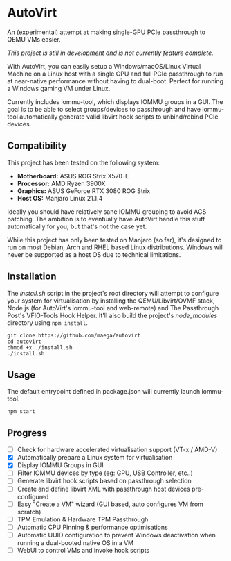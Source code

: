# AutoVirt
An (experimental) attempt at making single-GPU PCIe passthrough to QEMU VMs easier.

_This project is still in development and is not currently feature complete._

With AutoVirt, you can easily setup a Windows/macOS/Linux Virtual Machine on a Linux host with a single GPU and full PCIe passthrough to run at near-native performance without having to dual-boot. Perfect for running a Windows gaming VM under Linux.

Currently includes iommu-tool, which displays IOMMU groups in a GUI. The goal is to be able to select groups/devices to passthrough and have iommu-tool automatically generate valid libvirt hook scripts to unbind/rebind PCIe devices.

## Compatibility
This project has been tested on the following system:
* **Motherboard:** ASUS ROG Strix X570-E
* **Processor:** AMD Ryzen 3900X
* **Graphics:** ASUS GeForce RTX 3080 ROG Strix
* **Host OS:** Manjaro Linux 21.1.4

Ideally you should have relatively sane IOMMU grouping to avoid ACS patching. The ambition is to eventually have AutoVirt handle this stuff automatically for you, but that's not the case yet.

While this project has only been tested on Manjaro (so far), it's designed to run on most Debian, Arch and RHEL based Linux distributions. Windows will never be supported as a host OS due to technical limitations.

## Installation
The _install.sh_ script in the project's root directory will attempt to configure your system for virtualisation by installing the QEMU/Libvirt/OVMF stack, Node.js (for AutoVirt's iommu-tool and web-remote) and The Passthrough Post's VFIO-Tools Hook Helper. It'll also build the project's _node_modules_ directory using `npm install`.
```
git clone https://github.com/maega/autovirt
cd autovirt
chmod +x ./install.sh
./install.sh
```

## Usage
The default entrypoint defined in package.json will currently launch iommu-tool.
```
npm start
```

## Progress
- [ ] Check for hardware accelerated virtualisation support (VT-x / AMD-V)
- [x] Automatically prepare a Linux system for virtualisation
- [x] Display IOMMU Groups in GUI
- [ ] Filter IOMMU devices by type (eg: GPU, USB Controller, etc..)
- [ ] Generate libvirt hook scripts based on passthrough selection
- [ ] Create and define libvirt XML with passthrough host devices pre-configured
- [ ] Easy "Create a VM" wizard (GUI based, auto configures VM from scratch)
- [ ] TPM Emulation & Hardware TPM Passthrough
- [ ] Automatic CPU Pinning & performance optimisations
- [ ] Automatic UUID configuration to prevent Windows deactivation when running a dual-booted native OS in a VM
- [ ] WebUI to control VMs and invoke hook scripts
